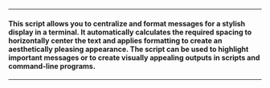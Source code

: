 ***
#### This script allows you to centralize and format messages for a stylish display in a terminal. It automatically calculates the required spacing to horizontally center the text and applies formatting to create an aesthetically pleasing appearance. The script can be used to highlight important messages or to create visually appealing outputs in scripts and command-line programs.

***
